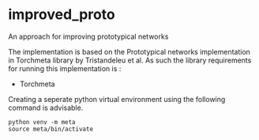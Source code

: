 # improved_proto
An approach for improving prototypical networks

The implementation is based on the Prototypical networks implementation in Torchmeta library by Tristandeleu et al. As such the library requirements for running this implementation is :

 - Torchmeta

Creating a seperate python virtual environment using the following command is advisable.

    python venv -m meta
    source meta/bin/activate
